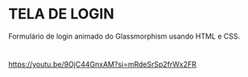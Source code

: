 # TELA DE LOGIN
Formulário de login animado do Glassmorphism usando HTML e CSS.
#
https://youtu.be/9OjC44GnxAM?si=mRdeSrSp2frWx2FR

